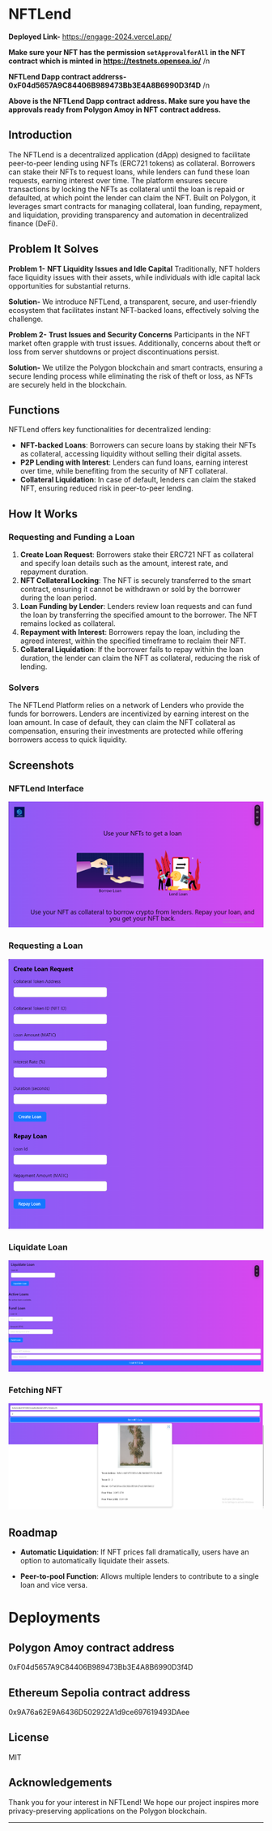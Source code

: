 # NFTLend

**Deployed Link-**
https://engage-2024.vercel.app/

**Make sure your NFT has the permission `setApprovalforAll` in the NFT contract which is minted in https://testnets.opensea.io/** /n

**NFTLend Dapp contract addrerss- 0xF04d5657A9C84406B989473Bb3E4A8B6990D3f4D** /n

**Above is the NFTLend Dapp contract address. Make sure you have the approvals ready from Polygon Amoy in NFT contract address.**

## Introduction

The NFTLend is a decentralized application (dApp) designed to facilitate peer-to-peer lending using NFTs (ERC721 tokens) as collateral. Borrowers can stake their NFTs to request loans, while lenders can fund these loan requests, earning interest over time. The platform ensures secure transactions by locking the NFTs as collateral until the loan is repaid or defaulted, at which point the lender can claim the NFT. Built on Polygon, it leverages smart contracts for managing collateral, loan funding, repayment, and liquidation, providing transparency and automation in decentralized finance (DeFi).

## Problem It Solves
**Problem 1-** 
**NFT Liquidity Issues and Idle Capital**
Traditionally, NFT holders face liquidity issues with their assets, while individuals with idle capital lack opportunities for substantial returns.

**Solution-** 
We introduce NFTLend, a transparent, secure, and user-friendly ecosystem that facilitates instant NFT-backed loans, effectively solving the challenge.

**Problem 2-** 
**Trust Issues and Security Concerns**
Participants in the NFT market often grapple with trust issues. Additionally, concerns about theft or loss from server shutdowns or project discontinuations persist.

**Solution-** 
We utilize the Polygon blockchain and smart contracts, ensuring a secure lending process while eliminating the risk of theft or loss, as NFTs are securely held in the blockchain.


## Functions

NFTLend offers key functionalities for decentralized lending:

- **NFT-backed Loans**: Borrowers can secure loans by staking their NFTs as collateral, accessing liquidity without selling their digital assets.
- **P2P Lending with Interest**: Lenders can fund loans, earning interest over time, while benefiting from the security of NFT collateral.
- **Collateral Liquidation**: In case of default, lenders can claim the staked NFT, ensuring reduced risk in peer-to-peer lending.

## How It Works

### Requesting and Funding a Loan

1. **Create Loan Request**: Borrowers stake their ERC721 NFT as collateral and specify loan details such as the amount, interest rate, and repayment duration.
2. **NFT Collateral Locking**: The NFT is securely transferred to the smart contract, ensuring it cannot be withdrawn or sold by the borrower during the loan period.
3. **Loan Funding by Lender**: Lenders review loan requests and can fund the loan by transferring the specified amount to the borrower. The NFT remains locked as collateral.
4. **Repayment with Interest**: Borrowers repay the loan, including the agreed interest, within the specified timeframe to reclaim their NFT.
5. **Collateral Liquidation**: If the borrower fails to repay within the loan duration, the lender can claim the NFT as collateral, reducing the risk of lending.


### Solvers

The NFTLend Platform relies on a network of Lenders who provide the funds for borrowers. Lenders are incentivized by earning interest on the loan amount. In case of default, they can claim the NFT collateral as compensation, ensuring their investments are protected while offering borrowers access to quick liquidity.


## Screenshots

### NFTLend Interface
![NFTLend Interface](Images/1.png)

### Requesting a Loan
![NFTLend Interface](Images/2.png)

### Liquidate Loan
![NFTLend Interface](Images/3.png)

### Fetching NFT 
![NFTLend Interface](Images/4.png)


## Roadmap

- **Automatic Liquidation**: If NFT prices fall dramatically, users have an option to automatically liquidate their assets.

- **Peer-to-pool Function**: Allows multiple lenders to contribute to a single loan and vice versa.


# Deployments

## Polygon Amoy contract address

0xF04d5657A9C84406B989473Bb3E4A8B6990D3f4D

## Ethereum Sepolia contract address

0x9A76a62E9A6436D502922A1d9ce697619493DAee




## License

MIT


## Acknowledgements

Thank you for your interest in NFTLend! We hope our project inspires more privacy-preserving applications on the Polygon blockchain.

---


